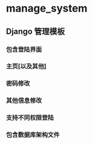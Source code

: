 # manage_system

## Django 管理模板
### 包含登陆界面
### 主页[以及其他]
### 密码修改
### 其他信息修改
### 支持不同权限登陆
### 包含数据库架构文件